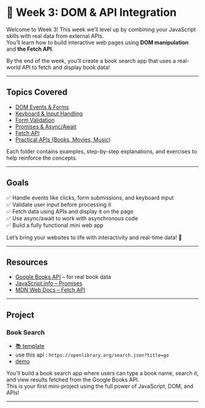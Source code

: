 # 📖 Week 3: DOM & API Integration

Welcome to Week 3! This week we’ll level up by combining your JavaScript skills with real data from external APIs.  
You’ll learn how to build interactive web pages using **DOM manipulation** and **the Fetch API**.

By the end of the week, you'll create a book search app that uses a real-world API to fetch and display book data!

---

## Topics Covered

- [DOM Events & Forms](./materials/01-dom-events-forms/)
- [Keyboard & Input Handling](./materials/02-keyboard-input/)
- [Form Validation](./materials/03-form-validation/)
- [Promises & Async/Await](./materials/04-promises-async/)
- [Fetch API](./materials/05-fetch-api/)
- [Practical APIs (Books, Movies, Music)](./materials/06-practical-apis/)

Each folder contains examples, step-by-step explanations, and exercises to help reinforce the concepts.

---

## Goals

✅ Handle events like clicks, form submissions, and keyboard input  
✅ Validate user input before processing it  
✅ Fetch data using APIs and display it on the page  
✅ Use async/await to work with asynchronous code  
✅ Build a fully functional mini web app

Let’s bring your websites to life with interactivity and real-time data! 🚀

---

## Resources

- [Google Books API](https://developers.google.com/books/docs/v1/using) – for real book data
- [JavaScript.info – Promises](https://javascript.info/promise-basics)
- [MDN Web Docs – Fetch API](https://developer.mozilla.org/en-US/docs/Web/API/Fetch_API)

---

## Project

### Book Search

- [📚 template](https://github.com/intro-to-programming-2025-1/js-api-template)
- use this api : `https://openlibrary.org/search.json?title=go`
- [demo](https://gritchin-artur.github.io/books-api/)

You'll build a book search app where users can type a book name, search it, and view results fetched from the Google Books API.  
This is your first mini-project using the full power of JavaScript, DOM, and APIs!

---
